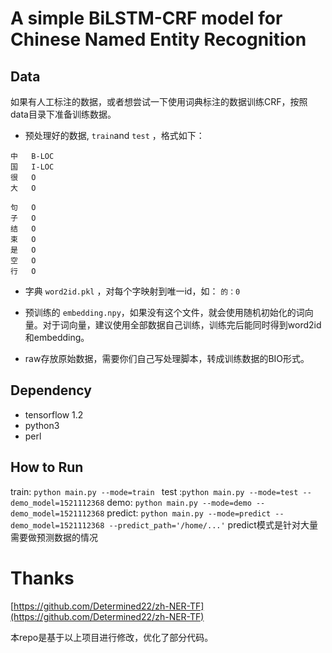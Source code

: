 # A simple BiLSTM-CRF model for Chinese Named Entity Recognition


## Data

如果有人工标注的数据，或者想尝试一下使用词典标注的数据训练CRF，按照data目录下准备训练数据。

- 预处理好的数据, `train`and `test` ，格式如下：
```
中	B-LOC
国	I-LOC
很	O
大	O

句	O
子	O
结	O
束	O
是	O
空	O
行	O

```
- 字典 `word2id.pkl` ，对每个字映射到唯一id，如： `的：0`  

- 预训练的 `embedding.npy`，如果没有这个文件，就会使用随机初始化的词向量。对于词向量，建议使用全部数据自己训练，训练完后能同时得到word2id和embedding。

- raw存放原始数据，需要你们自己写处理脚本，转成训练数据的BIO形式。




## Dependency

- tensorflow 1.2
- python3
- perl

## How to Run
train: `python main.py --mode=train `
test :`python main.py --mode=test --demo_model=1521112368`
demo:  `python main.py --mode=demo --demo_model=1521112368`
predict: `python main.py --mode=predict --demo_model=1521112368 --predict_path='/home/...'`
predict模式是针对大量需要做预测数据的情况

# Thanks

[https://github.com/Determined22/zh-NER-TF](https://github.com/Determined22/zh-NER-TF)

本repo是基于以上项目进行修改，优化了部分代码。